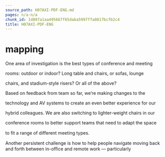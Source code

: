 ```yaml
---
source_path: H07AXI-PDF-ENG.md
pages: n/a-n/a
chunk_id: 1d897a1aa495667f65daba5997ffa0817bcfb2c4
title: H07AXI-PDF-ENG
---
```

# mapping

One area of investigation is the best types of conference and meeting

rooms: outdoor or indoor? Long table and chairs, or sofas, lounge

chairs, and stadium-style risers? Or all of the above?

Based on feedback from team so far, we’re making changes to the

technology and AV systems to create an even better experience for our

hybrid colleagues. We are also switching to lighter-weight chairs in our

conference rooms to better support teams that need to adapt the space

to ﬁt a range of diﬀerent meeting types.

Another persistent challenge is how to help people navigate moving back and forth between in-oﬃce and remote work — particularly
